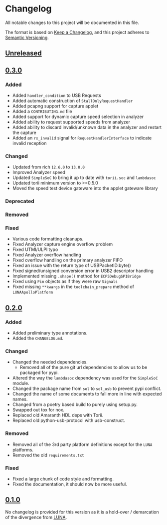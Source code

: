 # Changelog

All notable changes to this project will be documented in this file.

The format is based on [Keep a Changelog](https://keepachangelog.com/en/1.0.0/),
and this project adheres to [Semantic Versioning](https://semver.org/spec/v2.0.0.html).

<!--
Unreleased template stuff

## [Unreleased]
### Added
### Changed
### Deprecated
### Removed
### Fixed
### Security
-->

## [Unreleased]

## [0.3.0]

### Added

  - Added `handler_condition` to USB Requests
  - Added automatic construction of `StallOnlyRequestHandler`
  - Added pcapng support for capture applet
  - Added a `CONTRIBUTING.md` file
  - Added support for dynamic capture speed selection in analyzer
  - Added ability to request supported speeds from analyzer
  - Added ability to discard invalid/unknown data in the analyzer and restart the capture
  - Added an `rx_invalid` signal for `RequestHandlerInterface` to indicate invalid reception


### Changed

  - Updated from rich `12.6.0` to `13.0.0`
  - Improved Analyzer speed
  - Updated `SimpleSoC` to bring it up to date with `torii.soc` and `lambdasoc`
  - Updated torii minimum version to >=0.5.0
  - Moved the speed test device gateware into the applet gateware library

### Deprecated

### Removed

### Fixed

 - Various code formatting cleanups.
 - Fixed Analyzer capture engine overflow problem
 - Fixed UTMI/ULPI typo
 - Fixed Analyzer overflow handling
 - Fixed overflow handling on the primary analyzer FIFO
 - Fixed an issue with the return type of USBPacketID.byte()
 - Fixed signed/unsigned conversion error in USB2 descriptor handling
 - Implemented missing `.shape()` method for `ECP5DebugSPIBridge`
 - Fixed using `Pin` objects as if they were raw `Signals`
 - Fixed missing `**kwargs` in the `toolchain_prepare` method of `LUNAApolloPlatform`

## [0.2.0]

### Added

- Added preliminary type annotations.
- Added the `CHANGELOG.md`.

### Changed

- Changed the needed dependencies.
  - Removed all of the pure git url dependencies to allow us to be packaged for pypi.
- Altered the way the `lambdasoc` dependency was used for the `SimpleSoC` module.
- Changed the package name from `sol` to `sol_usb` to prevent pypi conflict.
- Changed the name of some documents to fall more in line with expected names.
- Changed from a poetry based build to purely using setup.py.
- Swapped out tox for nox.
- Replaced old Amaranth HDL deps with Torii.
- Replaced old python-usb-protocol with usb-construct.

### Removed

- Removed all of the 3rd party platform definitions except for the `LUNA` platforms.
- Removed the old `requirements.txt`
### Fixed

- Fixed a large chunk of code style and formatting.
- Fixed the documentation, it should now be more useful.

## [0.1.0]

No changelog is provided for this version as it is a hold-over / demarcation of the divergence from [LUNA](https://github.com/greatscottgadgets/luna/).

[Unreleased]: https://github.com/shrine-maiden-heavy-industries/sol/compare/v0.3.0...main
[0.3.0]: https://github.com/shrine-maiden-heavy-industries/sol/compare/v0.2.0...v0.3.0
[0.2.0]: https://github.com/shrine-maiden-heavy-industries/sol/compare/v0.1.0...v0.2.0
[0.1.0]: https://github.com/shrine-maiden-heavy-industries/sol/compare/hw-r0.4...v0.1.0
